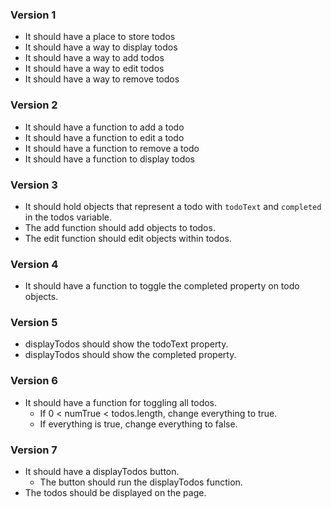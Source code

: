 ### Version 1

- It should have a place to store todos
- It should have a way to display todos
- It should have a way to add todos
- It should have a way to edit todos
- It should have a way to remove todos

### Version 2

- It should have a function to add a todo
- It should have a function to edit a todo
- It should have a function to remove a todo
- It should have a function to display todos

### Version 3

- It should hold objects that represent a todo with `todoText` and
  `completed` in the todos variable.
- The add function should add objects to todos.
- The edit function should edit objects within todos.

### Version 4

- It should have a function to toggle the completed property on todo objects.

### Version 5

- displayTodos should show the todoText property.
- displayTodos should show the completed property.

### Version 6

- It should have a function for toggling all todos.
    - If 0 < numTrue < todos.length, change everything to true.
    - If everything is true, change everything to false.

### Version 7

- It should have a displayTodos button.
    - The button should run the displayTodos function.
- The todos should be displayed on the page.